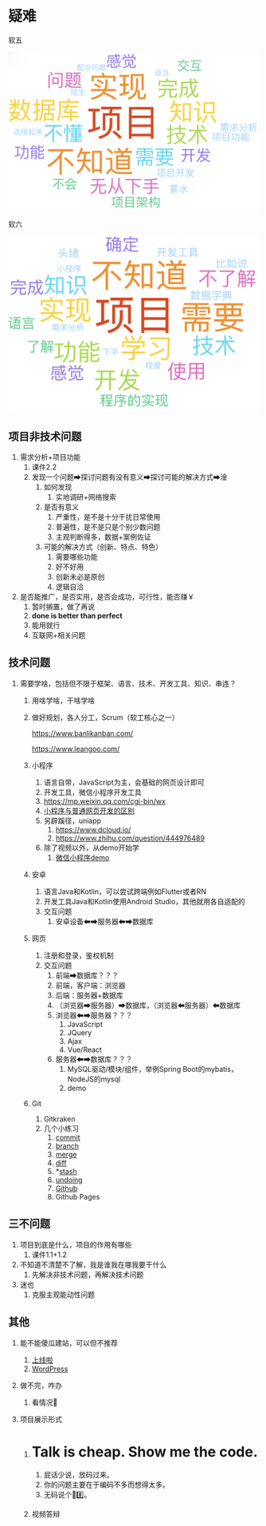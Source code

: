 # 疑难

软五

![5](./5.png)

软六

![6](./6.png)

## 项目非技术问题

1. 需求分析+项目功能
   1. 课件2.2
   2. 发现一个问题➡探讨问题有没有意义➡探讨可能的解决方式➡淦
      1. 如何发现
         1. 实地调研+网络搜索
      2. 是否有意义
         1. 严重性，是不是十分干扰日常使用
         2. 普遍性，是不是只是个别少数问题
         3. 主观判断得多，数据+案例佐证
      3. 可能的解决方式（创新、特点、特色）
         1. 需要哪些功能
         2. 好不好用
         3. 创新未必是原创
         4. 逻辑自洽
2. 是否能推广，是否实用，是否会成功，可行性，能否赚￥
   1. 暂时搁置，做了再说
   2. **done is better than perfect**
   3. 能用就行
   4. 互联网+相关问题

## 技术问题

1. 需要学啥，包括但不限于框架、语言、技术、开发工具、知识、串连？
   1. 用啥学啥，干啥学啥

   2. 做好规划，各人分工，Scrum（软工核心之一）

      https://www.banlikanban.com/

      https://www.leangoo.com/

   3. 小程序

      1. 语言自带，JavaScript为主，会基础的网页设计即可
      2. 开发工具，微信小程序开发工具
      3. https://mp.weixin.qq.com/cgi-bin/wx
      4. [小程序与普通网页开发的区别](https://developers.weixin.qq.com/miniprogram/dev/framework/quickstart/#%E5%B0%8F%E7%A8%8B%E5%BA%8F%E4%B8%8E%E6%99%AE%E9%80%9A%E7%BD%91%E9%A1%B5%E5%BC%80%E5%8F%91%E7%9A%84%E5%8C%BA%E5%88%AB)
      5. 另辟蹊径，uniapp
         1. https://www.dcloud.io/
         2. https://www.zhihu.com/question/444976489
      6. 除了视频以外，从demo开始学
         1. [微信小程序demo](https://github.com/wechat-miniprogram/miniprogram-demo)

   4. 安卓

      1. 语言Java和Kotlin，可以尝试跨端例如Flutter或者RN
      2. 开发工具Java和Kotlin使用Android Studio，其他就用各自适配的
      3. 交互问题
         1. 安卓设备⬅➡服务器⬅➡数据库

   5. 网页

      1. 注册和登录，鉴权机制
      2. 交互问题
         1. 前端➡数据库？？？
         2. 前端，客户端：浏览器
         3. 后端：服务器+数据库
         4. （浏览器➡服务器）➡数据库，（浏览器⬅服务器）⬅数据库
         5. 浏览器⬅➡服务器？？？
            1. JavaScript
            2. JQuery
            3. Ajax
            4. Vue/React
         6. 服务器⬅➡数据库？？？
            1. MySQL驱动/模块/组件，举例Spring Boot的mybatis，NodeJS的mysql
            2. demo

   6. Git

      1. Gitkraken
      2. 几个小练习
         1. [commit](https://www.notion.so/Committing-Basics-Exercise-3dc1ef1873ce45e68cedd2265710d7d8)
         2. [branch](https://www.notion.so/Branching-Exercise-b5460c881d56400cb046357d9a430bf8)
         3. [merge](https://www.notion.so/Git-Merging-Exercise-0236a17f04c847159a38f5efa978ce2c)
         4. [diff](https://www.notion.so/Git-Diff-Exercise-f7829bd2783940cea14239022a6c37a9)
         5. *[stash](https://www.notion.so/Stashing-Exercise-b6b4ac460c0a4798845de177fc1eb86d)
         6. [undoing](https://www.notion.so/Undoing-Things-Exercise-d2fc1825dcc047c291a9a960848fdf71)
         7. [Github](https://www.notion.so/Github-Basics-Exercise-1c12200326db47d7890702017602d698)
         8. Github Pages

## 三不问题

1. 项目到底是什么，项目的作用有哪些
   1. 课件1.1+1.2
2. 不知道不清楚不了解，我是谁我在哪我要干什么
   1. 先解决非技术问题，再解决技术问题
3. 迷也
   1. 克服主观能动性问题

## 其他

1. 能不能傻瓜建站，可以但不推荐

   1. [上线啦](https://www.sxl.cn/)
   2. [WordPress](https://wordpress.com/zh-cn/)

2. 做不完，咋办

   1. 看情况🔨

3. 项目展示形式

   1. # Talk is cheap. Show me the code.

      1. 屁话少说，放码过来。
      2. 你的问题主要在于编码不多而想得太多。
      3. 无码说个🐔8️⃣。

   2. 视频答辩

